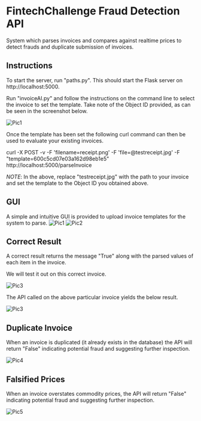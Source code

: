 # FintechChallenge Fraud Detection API

System which parses invoices and compares against realtime prices to detect frauds and duplicate submission of invoices.

## Instructions

To start the server, run "paths.py". This should start the Flask server on http://localhost:5000.

Run "invoiceAI.py" and follow the instructions on the command line to select the invoice to set the template. Take note of the Object ID provided, as can be seen in the screenshot below.

![Pic1](https://github.com/Hsengiv2000/FintechChallenge/blob/main/Gallery/settemplate.PNG)

Once the template has been set the following curl command can then be used to evaluate your existing invoices.

curl -X POST -v -F 'filename=receipt.png' -F 'file=@testreceipt.jpg' -F "template=600c5cd07e03a162d98eb1e5"  http://localhost:5000/parseInvoice

*NOTE*: In the above, replace "testreceipt.jpg" with the path to your invoice and set the template to the Object ID you obtained above.

## GUI
A simple and intuitive GUI is provided to upload invoice templates for the system to parse.
![Pic1](https://github.com/Hsengiv2000/FintechChallenge/blob/main/Gallery/templatecreation.png)
![Pic2](https://github.com/Hsengiv2000/FintechChallenge/blob/main/Gallery/alltemplate.PNG)

## Correct Result
A correct result returns the message "True" along with the parsed values of each item in the invoice.

We will test it out on this correct invoice.

![Pic3](https://github.com/Hsengiv2000/FintechChallenge/blob/main/invoices/demoinvoice.png)

The API called on the above particular invoice yields the below result.

![Pic3](https://github.com/Hsengiv2000/FintechChallenge/blob/main/Gallery/correctresult.PNG)

## Duplicate Invoice
When an invoice is duplicated (it already exists in the database) the API will return "False" indicating potential fraud and suggesting further inspection.


![Pic4](https://github.com/Hsengiv2000/FintechChallenge/blob/main/Gallery/fraudresult.PNG)

## Falsified Prices
When an invoice overstates commodity prices, the API will return "False" indicating potential fraud and suggesting further inspection.


![Pic5](https://github.com/Hsengiv2000/FintechChallenge/blob/main/Gallery/fraudtransaction.PNG)
